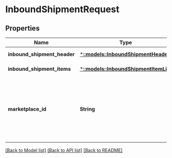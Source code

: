 # InboundShipmentRequest

## Properties
Name | Type | Description | Notes
------------ | ------------- | ------------- | -------------
**inbound_shipment_header** | [***::models::InboundShipmentHeader**](InboundShipmentHeader.md) |  | [default to null]
**inbound_shipment_items** | [***::models::InboundShipmentItemList**](InboundShipmentItemList.md) |  | [default to null]
**marketplace_id** | **String** | A marketplace identifier. Specifies the marketplace where the product would be stored. | [default to null]

[[Back to Model list]](../README.md#documentation-for-models) [[Back to API list]](../README.md#documentation-for-api-endpoints) [[Back to README]](../README.md)



